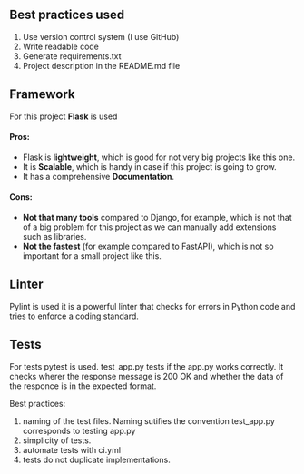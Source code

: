 ## Best practices used
1. Use version control system (I use GitHub)
2. Write readable code
3. Generate requirements.txt
4. Project description in the README.md file

## Framework
For this project **Flask** is used
#### Pros:
* Flask is **lightweight**, which is good for not very big projects like this one.
* It is **Scalable**, which is handy in case if this project is going to grow.
* It has a comprehensive **Documentation**.
#### Cons:
* **Not that many tools** compared to Django, for example, which is not that of a big problem for this project as we can manually add extensions such as libraries.
* **Not the fastest** (for example compared to FastAPI), which is not so important for a small project like this.

## Linter

Pylint is used
it is a powerful linter that checks for errors in Python code and tries to enforce a coding standard.

## Tests

For tests pytest is used. test_app.py tests if the app.py works correctly. It checks wherer the response message is 200 OK and whether the data of the responce is in the expected format.

Best practices:
1. naming of the test files. Naming sutifies the convention test_app.py corresponds to testing app.py
2. simplicity of tests.
3. automate tests with ci.yml
4. tests do not duplicate implementations.